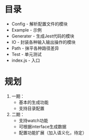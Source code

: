 # 目录
* Config - 解析配置文件的模块
* Example - 示例
* Generater - 生成Jest代码的模块
* IO - 封装各种输入输出操作的模块
* Path - 抹平各种路径差异
* Test - 单元测试
* index.js - 入口

# 规划
1. 一期：
    * 基本的生成功能
    * 支持目录配置
2. 二期：
    * 支持watch功能
    * 可根据interface生成数据
    * 配置功能扩展（加入语义化，待定）

